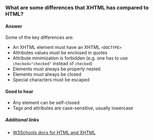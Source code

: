 ### What are some differences that XHTML has compared to HTML?

#### Answer

Some of the key differences are:

* An XHTML element must have an XHTML `<DOCTYPE>`
* Attributes values must be enclosed in quotes
* Attribute minimization is forbidden (e.g. one has to use `checked="checked"` instead of `checked`)
* Elements must always be properly nested
* Elements must always be closed
* Special characters must be escaped

#### Good to hear

* Any element can be self-closed
* Tags and attributes are case-sensitive, usually lowercase

##### Additional links

* [W3Schools docs for HTML and XHTML](https://www.w3schools.com/html/html_xhtml.asp)

<!-- tags: (html) -->

<!-- expertise: (1) -->

